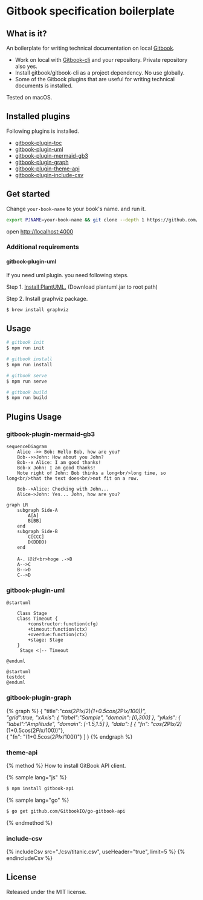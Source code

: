 # Gitbook specification boilerplate

<!-- toc -->


## What is it?
An boilerplate for writing technical documentation on local [Gitbook](https://www.gitbook.com). 

- Work on local with [Gitbook-cli](https://github.com/GitbookIO/gitbook-cli) and your repository. Private repository also yes.
- Install gitbook/gitbook-cli as a project dependency. No use globally.
- Some of the Gitbook plugins that are useful for writing technical documents is installed.

Tested on macOS.


## Installed plugins
Following plugins is installed.

- [gitbook-plugin-toc](https://github.com/whzhyh/gitbook-plugin-toc)
- [gitbook-plugin-uml](https://plugins.gitbook.com/plugin/uml)
- [gitbook-plugin-mermaid-gb3](https://plugins.gitbook.com/plugin/mermaid-gb3)
- [gitbook-plugin-graph](https://github.com/cjam/gitbook-plugin-graph)
- [gitbook-plugin-theme-api](https://github.com/GitbookIO/theme-api)
- [gitbook-plugin-include-csv](https://github.com/TakuroFukamizu/gitbook-plugin-include-csv)

## Get started

Change `your-book-name` to your book's name. and run it.

```bash
export PJNAME=your-book-name && git clone --depth 1 https://github.com/TakuroFukamizu/gitbook-specification-boilerplate.git ${PJNAME} && cd ${PJNAME} && npm install && rm -fr .git && npm run serve
```

open [http://localhost:4000](http://localhost:4000)


### Additional requirements

#### gitbook-plugin-uml
If you need uml plugin. you need following steps.

Step 1. [Install PlantUML.](http://plantuml.com/download) (Download plantuml.jar to root path)

Step 2. Install graphviz package.

```bash
$ brew install graphviz
```

## Usage

```bash
# gitbook init
$ npm run init

# gitbook install
$ npm run install

# gitbook serve
$ npm run serve

# gitbook build
$ npm run build
```


## Plugins Usage

### gitbook-plugin-mermaid-gb3

```mermaid
sequenceDiagram
    Alice ->> Bob: Hello Bob, how are you?
    Bob-->>John: How about you John?
    Bob--x Alice: I am good thanks!
    Bob-x John: I am good thanks!
    Note right of John: Bob thinks a long<br/>long time, so long<br/>that the text does<br/>not fit on a row.

    Bob-->Alice: Checking with John...
    Alice->John: Yes... John, how are you?
```

```mermaid
graph LR
    subgraph Side-A
        A[A]
        B[BB]
    end
    subgraph Side-B
        C[CCC]
        D(DDDD)
    end

    A-. ほげ<br>hoge .->B
    A-->C
    B-->D
    C-->D
```


### gitbook-plugin-uml

```uml
@startuml

    Class Stage
    Class Timeout {
        +constructor:function(cfg)
        +timeout:function(ctx)
        +overdue:function(ctx)
        +stage: Stage
    }
     Stage <|-- Timeout

@enduml
```

```uml
@startuml
testdot
@enduml
```

### gitbook-plugin-graph

{% graph %}
    {
        "title":"cos(2*PI*x/2)*(1+0.5cos(2*PI*x/100))",     
        "grid":true,
        "xAxis": {
            "label":"Sample",
            "domain": [0,300]
        },
        "yAxis": {
            "label":"Amplitude",
            "domain": [-1.5,1.5]
        },
        "data": [
            { "fn": "cos(2*PI*x/2)*(1+0.5cos(2*PI*x/100))"},         
            { "fn": "(1+0.5cos(2*PI*x/100))"}
        ]
    }
{% endgraph %}


### theme-api

{% method %}
How to install GitBook API client.

{% sample lang="js" %}
```bash
$ npm install gitbook-api
```

{% sample lang="go" %}
```bash
$ go get github.com/GitbookIO/go-gitbook-api
```
{% endmethod %}


### include-csv

{% includeCsv 
    src="./csv/titanic.csv", 
    useHeader="true",
    limit=5 %}
{% endincludeCsv %}


## License

Released under the MIT license.
